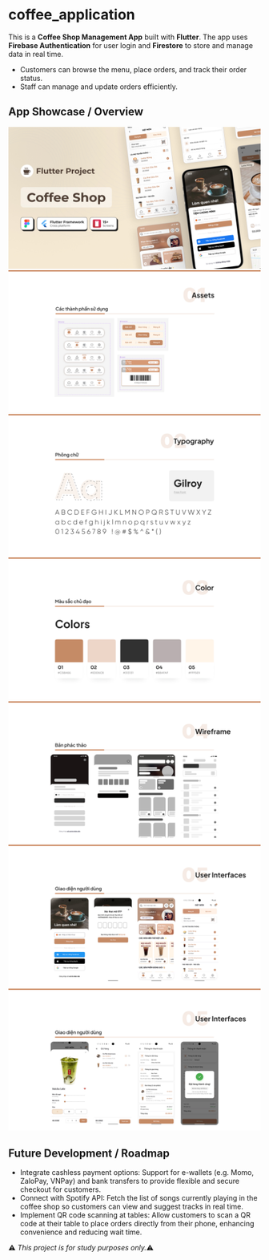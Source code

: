 # coffee_application
This is a **Coffee Shop Management App** built with **Flutter**. The app uses **Firebase Authentication** for user login and **Firestore** to store and manage data in real time.  

- Customers can browse the menu, place orders, and track their order status.
- Staff can manage and update orders efficiently.

## App Showcase / Overview
![Cover](Showcase/Cover.jpg)
![Asset](Showcase/Asset.jpg)
![Typography](Showcase/Typography.jpg)
![Color](Showcase/Color.jpg)
![Wireframe](Showcase/Wireframe.jpg)
![UI](Showcase/UI.jpg)
![UI 1](Showcase/UI-1.jpg)

## Future Development / Roadmap
- Integrate cashless payment options: Support for e-wallets (e.g. Momo, ZaloPay, VNPay) and bank transfers to provide flexible and secure checkout for customers.
- Connect with Spotify API: Fetch the list of songs currently playing in the coffee shop so customers can view and suggest tracks in real time.
- Implement QR code scanning at tables: Allow customers to scan a QR code at their table to place orders directly from their phone, enhancing convenience and reducing wait time.

⚠️ *This project is for study purposes only.*⚠️ 
